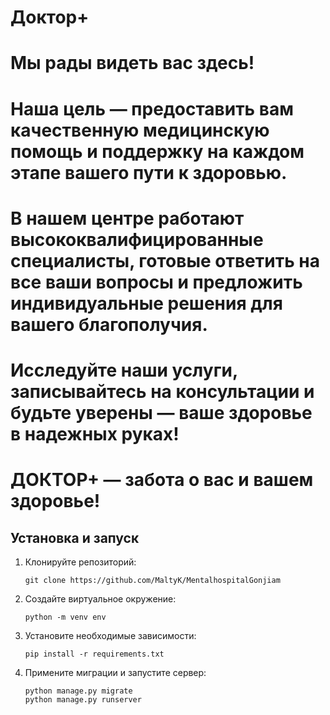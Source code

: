 # Доктор+
# Мы рады видеть вас здесь! 
# Наша цель — предоставить вам качественную медицинскую помощь и поддержку на каждом этапе вашего пути к здоровью.
# В нашем центре работают высококвалифицированные специалисты, готовые ответить на все ваши вопросы и предложить индивидуальные решения для вашего благополучия.

# Исследуйте наши услуги, записывайтесь на консультации и будьте уверены — ваше здоровье в надежных руках!

# ДОКТОР+ — забота о вас и вашем здоровье!

## Установка и запуск

1. Клонируйте репозиторий:
    ```
    git clone https://github.com/MaltyK/MentalhospitalGonjiam
    ```
2. Создайте виртуальное окружение:
    ```
    python -m venv env
    ```
3. Установите необходимые зависимости:
    ```
    pip install -r requirements.txt
    ```
4. Примените миграции и запустите сервер:
    ```
    python manage.py migrate
    python manage.py runserver
    ```
